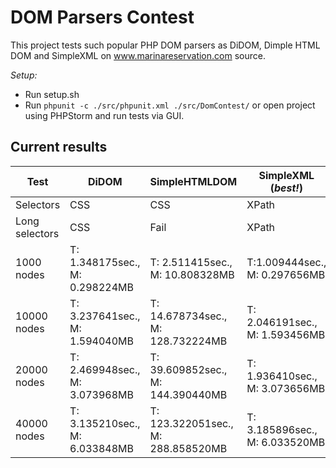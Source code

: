 # DOM Parsers Contest

This project tests such popular PHP DOM parsers as DiDOM, Dimple HTML DOM and SimpleXML on www.marinareservation.com source.

_Setup:_
* Run setup.sh
* Run `phpunit -c ./src/phpunit.xml ./src/DomContest/` or open project using PHPStorm and run tests via GUI.

## Current results

| Test           | DiDOM                          | SimpleHTMLDOM                      | SimpleXML (_best!_)            | PHP HTML Parser                    |
|----------------|--------------------------------|------------------------------------|--------------------------------|------------------------------------|
| Selectors      | CSS                            | CSS                                | XPath                          | CSS                                |
| Long selectors | CSS                            | Fail                               | XPath                          | Fail                               |
| 1000 nodes     | T: 1.348175sec., M: 0.298224MB | T: 2.511415sec., M: 10.808328MB    | T:1.009444sec., M: 0.297656MB  | T: 4.978288sec., M: 15.615152MB    |
| 10000 nodes    | T: 3.237641sec., M: 1.594040MB | T: 14.678734sec., M: 128.732224MB  | T: 2.046191sec., M: 1.593456MB | T: 50.329930sec., M: 142.173952MB  |
| 20000 nodes    | T: 2.469948sec., M: 3.073968MB | T: 39.609852sec., M: 144.390440MB  | T: 1.936410sec., M: 3.073656MB | T: 124.709549sec., M: 161.315248MB |
| 40000 nodes    | T: 3.135210sec., M: 6.033848MB | T: 123.322051sec., M: 288.858520MB | T: 3.185896sec., M: 6.033520MB | T: 356.978273sec., M: 322.467336MB |